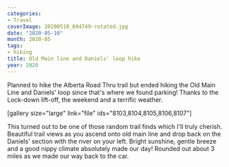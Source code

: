 ```yaml
---
categories:
- Travel
coverImage: 20200510_094749-rotated.jpg
date: "2020-05-10"
month: 2020-05
tags:
- hiking
title: Old Main line and Daniels' loop hike
year: 2020
---
```


Planned to hike the Alberta Road Thru trail but ended hiking the Old Main Line and Daniels' loop since that's where we found parking! Thanks to the Lock-down lift-off, the weekend and a terrific weather.

\[gallery size="large" link="file" ids="8103,8104,8105,8106,8107"\]

This turned out to be one of those random trail finds which I'll truly cherish. Beautiful trail views as you ascend onto old main line and drop back on the Daniels' section with the river on your left. Bright sunshine, gentle breeze and a good nippy climate absolutely made our day! Rounded out about 3 miles as we made our way back to the car.

